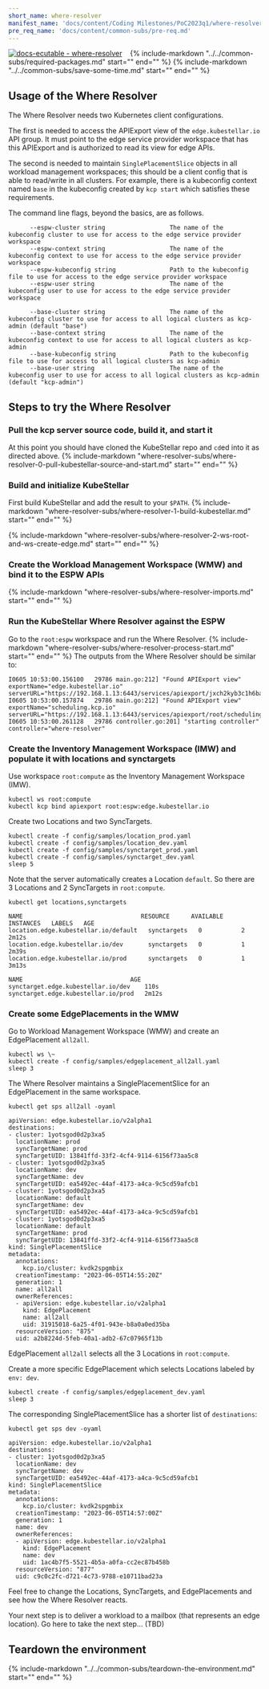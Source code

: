 ```yaml
---
short_name: where-resolver
manifest_name: 'docs/content/Coding Milestones/PoC2023q1/where-resolver.md'
pre_req_name: 'docs/content/common-subs/pre-req.md'
---
```

[![docs-ecutable - where-resolver]({{config.repo_url}}/actions/workflows/docs-ecutable-where-resolver.yml/badge.svg?branch={{config.ks_branch}})]({{config.repo_url}}/actions/workflows/docs-ecutable-where-resolver.yml)&nbsp;&nbsp;&nbsp;
{%
   include-markdown "../../common-subs/required-packages.md"
   start="<!--required-packages-start-->"
   end="<!--required-packages-end-->"
%}
{%
   include-markdown "../../common-subs/save-some-time.md"
   start="<!--save-some-time-start-->"
   end="<!--save-some-time-end-->"
%}

## Usage of the Where Resolver

The Where Resolver needs two Kubernetes client configurations.

The first is needed to access the APIExport view of the `edge.kubestellar.io` API group.
It must point to the edge service provider workspace that has this APIExport and
is authorized to read its view for edge APIs.

The second is needed to maintain `SinglePlacementSlice` objects in all workload
management workspaces; this should be a client config that is able to read/write
in all clusters. For example, there is a kubeconfig context named `base` in the
kubeconfig created by `kcp start` which satisfies these requirements.

The command line flags, beyond the basics, are as follows.

``` { .bash .no-copy }
      --espw-cluster string                  The name of the kubeconfig cluster to use for access to the edge service provider workspace
      --espw-context string                  The name of the kubeconfig context to use for access to the edge service provider workspace
      --espw-kubeconfig string               Path to the kubeconfig file to use for access to the edge service provider workspace
      --espw-user string                     The name of the kubeconfig user to use for access to the edge service provider workspace

      --base-cluster string                  The name of the kubeconfig cluster to use for access to all logical clusters as kcp-admin (default "base")
      --base-context string                  The name of the kubeconfig context to use for access to all logical clusters as kcp-admin
      --base-kubeconfig string               Path to the kubeconfig file to use for access to all logical clusters as kcp-admin
      --base-user string                     The name of the kubeconfig user to use for access to all logical clusters as kcp-admin (default "kcp-admin")
```

## Steps to try the Where Resolver

### Pull the kcp server source code, build it, and start it

At this point you should have cloned the KubeStellar repo and `cd`ed into it as directed above.
{%
   include-markdown "where-resolver-subs/where-resolver-0-pull-kubestellar-source-and-start.md"
   start="<!--where-resolver-0-pull-kubestellar-source-and-start-start-->"
   end="<!--where-resolver-0-pull-kubestellar-source-and-start-end-->"
%}

### Build and initialize KubeStellar

First build KubeStellar and add the result to your `$PATH`.
{%
   include-markdown "where-resolver-subs/where-resolver-1-build-kubestellar.md"
   start="<!--where-resolver-1-build-kubestellar-start-->"
   end="<!--where-resolver-1-build-kubestellar-end-->"
%}

{%
   include-markdown "where-resolver-subs/where-resolver-2-ws-root-and-ws-create-edge.md"
   start="<!--where-resolver-2-ws-root-and-ws-create-edge-start-->"
   end="<!--where-resolver-2-ws-root-and-ws-create-edge-end-->"
%}

### Create the Workload Management Workspace (WMW) and bind it to the ESPW APIs
{%
   include-markdown "where-resolver-subs/where-resolver-imports.md"
   start="<!--where-resolver-imports-start-->"
   end="<!--where-resolver-imports-end-->"
%}

### Run the KubeStellar Where Resolver against the ESPW
Go to the `root:espw` workspace and run the Where Resolver.
{%
   include-markdown "where-resolver-subs/where-resolver-process-start.md"
   start="<!--where-resolver-process-start-start-->"
   end="<!--where-resolver-process-start-end-->"
%}
The outputs from the Where Resolver should be similar to:
``` { .bash .no-copy }
I0605 10:53:00.156100   29786 main.go:212] "Found APIExport view" exportName="edge.kubestellar.io" serverURL="https://192.168.1.13:6443/services/apiexport/jxch2kyb3c1h6bac/edge.kubestellar.io"
I0605 10:53:00.157874   29786 main.go:212] "Found APIExport view" exportName="scheduling.kcp.io" serverURL="https://192.168.1.13:6443/services/apiexport/root/scheduling.kcp.io"
I0605 10:53:00.261128   29786 controller.go:201] "starting controller" controller="where-resolver"
```

### Create the Inventory Management Workspace (IMW) and populate it with locations and synctargets

Use workspace `root:compute` as the Inventory Management Workspace (IMW).
```shell
kubectl ws root:compute
kubectl kcp bind apiexport root:espw:edge.kubestellar.io
```

Create two Locations and two SyncTargets.
```shell
kubectl create -f config/samples/location_prod.yaml
kubectl create -f config/samples/location_dev.yaml
kubectl create -f config/samples/synctarget_prod.yaml
kubectl create -f config/samples/synctarget_dev.yaml
sleep 5
```

Note that the server automatically creates a Location `default`. So there are 3 Locations and 2 SyncTargets in `root:compute`.
```shell
kubectl get locations,synctargets
```
``` { .bash .no-copy }
NAME                                 RESOURCE      AVAILABLE   INSTANCES   LABELS   AGE
location.edge.kubestellar.io/default   synctargets   0           2                    2m12s
location.edge.kubestellar.io/dev       synctargets   0           1                    2m39s
location.edge.kubestellar.io/prod      synctargets   0           1                    3m13s

NAME                              AGE
synctarget.edge.kubestellar.io/dev    110s
synctarget.edge.kubestellar.io/prod   2m12s
```

### Create some EdgePlacements in the WMW
Go to Workload Management Workspace (WMW) and create an EdgePlacement `all2all`.
```shell
kubectl ws \~
kubectl create -f config/samples/edgeplacement_all2all.yaml
sleep 3
```

The Where Resolver maintains a SinglePlacementSlice for an EdgePlacement in the same workspace.
```shell
kubectl get sps all2all -oyaml
```
``` { .bash .no-copy }
apiVersion: edge.kubestellar.io/v2alpha1
destinations:
- cluster: 1yotsgod0d2p3xa5
  locationName: prod
  syncTargetName: prod
  syncTargetUID: 13841ffd-33f2-4cf4-9114-6156f73aa5c8
- cluster: 1yotsgod0d2p3xa5
  locationName: dev
  syncTargetName: dev
  syncTargetUID: ea5492ec-44af-4173-a4ca-9c5cd59afcb1
- cluster: 1yotsgod0d2p3xa5
  locationName: default
  syncTargetName: dev
  syncTargetUID: ea5492ec-44af-4173-a4ca-9c5cd59afcb1
- cluster: 1yotsgod0d2p3xa5
  locationName: default
  syncTargetName: prod
  syncTargetUID: 13841ffd-33f2-4cf4-9114-6156f73aa5c8
kind: SinglePlacementSlice
metadata:
  annotations:
    kcp.io/cluster: kvdk2spgmbix
  creationTimestamp: "2023-06-05T14:55:20Z"
  generation: 1
  name: all2all
  ownerReferences:
  - apiVersion: edge.kubestellar.io/v2alpha1
    kind: EdgePlacement
    name: all2all
    uid: 31915018-6a25-4f01-943e-b8a0a0ed35ba
  resourceVersion: "875"
  uid: a2b8224d-5feb-40a1-adb2-67c07965f13b
```
EdgePlacement `all2all` selects all the 3 Locations in `root:compute`.

Create a more specific EdgePlacement which selects Locations labeled by `env: dev`.
```shell
kubectl create -f config/samples/edgeplacement_dev.yaml
sleep 3
```

The corresponding SinglePlacementSlice has a shorter list of `destinations`:
```shell
kubectl get sps dev -oyaml
```
``` { .bash .no-copy }
apiVersion: edge.kubestellar.io/v2alpha1
destinations:
- cluster: 1yotsgod0d2p3xa5
  locationName: dev
  syncTargetName: dev
  syncTargetUID: ea5492ec-44af-4173-a4ca-9c5cd59afcb1
kind: SinglePlacementSlice
metadata:
  annotations:
    kcp.io/cluster: kvdk2spgmbix
  creationTimestamp: "2023-06-05T14:57:00Z"
  generation: 1
  name: dev
  ownerReferences:
  - apiVersion: edge.kubestellar.io/v2alpha1
    kind: EdgePlacement
    name: dev
    uid: 1ac4b7f5-5521-4b5a-a0fa-cc2ec87b458b
  resourceVersion: "877"
  uid: c9c0c2fc-d721-4c73-9788-e10711bad23a
```

Feel free to change the Locations, SyncTargets, and EdgePlacements and see how the Where Resolver reacts.

Your next step is to deliver a workload to a mailbox (that represents an edge location).  Go here to take the next step... (TBD)

## Teardown the environment

{%
   include-markdown "../../common-subs/teardown-the-environment.md"
   start="<!--teardown-the-environment-start-->"
   end="<!--teardown-the-environment-end-->"
%}
